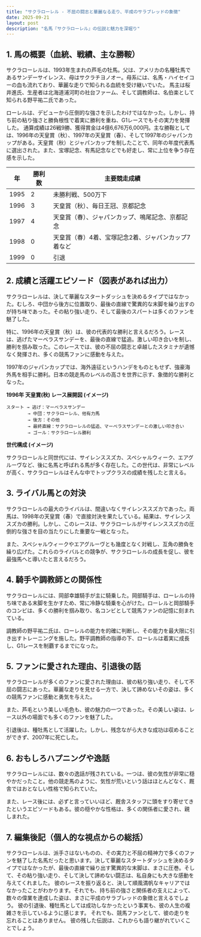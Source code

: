 ```yaml
---
title: "サクラローレル - 不屈の闘志と華麗なる走り、平成のサラブレッドの象徴"
date: 2025-09-21
layout: post
description: "名馬『サクラローレル』の伝説と魅力を深堀り"
---
```


## 1. 馬の概要（血統、戦績、主な勝鞍）

サクラローレルは、1993年生まれの芦毛の牡馬。父は、アメリカの名種牡馬であるサンデーサイレンス、母はサクラチヨノオー。母系には、名馬・ハイセイコーの血も流れており、華麗な走りで知られる血統を受け継いでいた。  馬主は桜井進氏、生産者は北海道浦河町の社台ファーム、そして調教師は、名伯楽として知られる野平祐二氏であった。

ローレルは、デビューから圧倒的な強さを示したわけではなかった。しかし、持ち前の粘り強さと勝負根性で着実に勝利を重ね、G1レースでもその実力を発揮した。  通算成績は26戦9勝、獲得賞金は4億6,676万6,000円。主な勝鞍としては、1996年の天皇賞（秋）、1997年の天皇賞（春）、そして1997年のジャパンカップがある。天皇賞（秋）とジャパンカップを制したことで、同年の年度代表馬に選出された。また、宝塚記念、有馬記念などでも好走し、常に上位を争う存在感を示した。

| 年 | 勝利数 | 主要競走成績 |
|---|---|---|
| 1995 | 2 |  未勝利戦、500万下 |
| 1996 | 3 | 天皇賞（秋）、毎日王冠、京都記念 |
| 1997 | 4 | 天皇賞（春）、ジャパンカップ、鳴尾記念、京都記念 |
| 1998 | 0 | 天皇賞（春）4着、宝塚記念2着、ジャパンカップ7着など |
| 1999 | 0 |  引退 |


## 2. 成績と活躍エピソード（図表があれば出力）

サクラローレルは、決して華麗なスタートダッシュを決めるタイプではなかった。むしろ、中団から後方に位置取り、最後の直線で驚異的な末脚を繰り出すのが持ち味であった。その粘り強い走り、そして最後のスパートは多くのファンを魅了した。

特に、1996年の天皇賞（秋）は、彼の代表的な勝利と言えるだろう。レースは、逃げたマーベラスサンデーを、最後の直線で猛追。激しい叩き合いを制し、勝利を掴み取った。このレースでは、彼の不屈の闘志と卓越したスタミナが遺憾なく発揮され、多くの競馬ファンに感動を与えた。

1997年のジャパンカップでは、海外遠征というハンデをものともせず、強豪海外馬を相手に勝利。日本の競走馬のレベルの高さを世界に示す、象徴的な勝利となった。

**1996年 天皇賞(秋) レース展開図 (イメージ)**

```
スタート → 逃げ：マーベラスサンデー
        → 中団：サクラローレル、他有力馬
        → 後方：その他
        → 最終直線：サクラローレルの猛追、マーベラスサンデーとの激しい叩き合い
        → ゴール：サクラローレル勝利
```

**世代構成 (イメージ)**

サクラローレルと同世代には、サイレンススズカ、スペシャルウィーク、エアグルーヴなど、後に名馬と呼ばれる馬が多く存在した。この世代は、非常にレベルが高く、サクラローレルはそんな中でトップクラスの成績を残したと言える。


## 3. ライバル馬との対決

サクラローレルの最大のライバルは、間違いなくサイレンススズカであった。両馬は、1998年の天皇賞（春）で直接対決を果たしている。結果は、サイレンススズカの勝利。しかし、このレースは、サクラローレルがサイレンススズカの圧倒的な強さを目の当たりにした重要な一戦となった。

また、スペシャルウィークやエアグルーヴとも幾度となく対戦し、互角の勝負を繰り広げた。これらのライバルとの競争が、サクラローレルの成長を促し、彼を最強馬へと導いたと言えるだろう。


## 4. 騎手や調教師との関係性

サクラローレルには、岡部幸雄騎手が主に騎乗した。岡部騎手は、ローレルの持ち味である末脚を生かすため、常に冷静な騎乗を心がけた。ローレルと岡部騎手のコンビは、多くの勝利を掴み取り、名コンビとして競馬ファンの記憶に刻まれている。

調教師の野平祐二氏は、ローレルの能力を的確に判断し、その能力を最大限に引き出すトレーニングを施した。野平調教師の指導の下、ローレルは着実に成長し、G1レースを制覇するまでになった。


## 5. ファンに愛された理由、引退後の話

サクラローレルが多くのファンに愛された理由は、彼の粘り強い走り、そして不屈の闘志にあった。華麗な走りを見せる一方で、決して諦めないその姿は、多くの競馬ファンに感動と勇気を与えた。

また、芦毛という美しい毛色も、彼の魅力の一つであった。その美しい姿は、レース以外の場面でも多くのファンを魅了した。

引退後は、種牡馬として活躍した。しかし、残念ながら大きな成功は収めることができず、2007年に死亡した。


## 6. おもしろハプニングや逸話

サクラローレルには、数々の逸話が残されている。一つは、彼の気性が非常に穏やかだったこと。他の競走馬のように、気性が荒いという話はほとんどなく、厩舎ではおとなしい性格で知られていた。

また、レース後には、必ずと言っていいほど、厩舎スタッフに頭をすり寄せてきたというエピソードもある。彼の穏やかな性格は、多くの関係者に愛され、親しまれた。


## 7. 編集後記（個人的な視点からの総括）

サクラローレルは、派手さはないものの、その実力と不屈の精神力で多くのファンを魅了した名馬だったと思います。決して華麗なスタートダッシュを決めるタイプではなかったが、最後の直線で繰り出す驚異的な末脚は、まさに圧巻。そして、その粘り強い走り、そして決して諦めない闘志は、私自身にも大きな感動を与えてくれました。  彼のレースを振り返ると、決して順風満帆なキャリアではなかったことがわかります。それでも、持ち前の強さと関係者の支えによって、数々の偉業を達成した姿は、まさに平成のサラブレッドの象徴と言えるでしょう。  彼の引退後、種牡馬としては成功しなかったという事実も、彼の人生の複雑さを示しているように感じます。  それでも、競馬ファンとして、彼の走りを忘れることはありません。  彼の残した伝説は、これからも語り継がれていくことでしょう。
